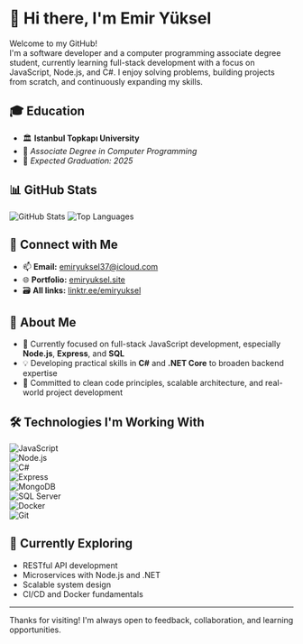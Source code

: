 # 👋 Hi there, I'm Emir Yüksel

Welcome to my GitHub!  
I'm a software developer and a computer programming associate degree student, currently learning full-stack development with a focus on JavaScript, Node.js, and C#. I enjoy solving problems, building projects from scratch, and continuously expanding my skills.

## 🎓 Education

- 🏛️ **Istanbul Topkapı University**  
- 📍 *Associate Degree in Computer Programming*  
- 📅 *Expected Graduation: 2025*

## 📊 GitHub Stats

![GitHub Stats](https://github-readme-stats.vercel.app/api?username=emiryuksel&show_icons=true&theme=radical)
![Top Languages](https://github-readme-stats.vercel.app/api/top-langs/?username=emiryuksel&layout=compact&theme=radical)

## 🔗 Connect with Me

- 📫 **Email:** [emiryuksel37@icloud.com](mailto:emiryuksel37@icloud.com)  
- 🌐 **Portfolio:** [emiryuksel.site](https://emiryuksel.site)  
- 🗃️ **All links:** [linktr.ee/emiryuksel](https://linktr.ee/emiryuksel)

## 🚀 About Me

- 🎯 Currently focused on full-stack JavaScript development, especially **Node.js**, **Express**, and **SQL**  
- 💡 Developing practical skills in **C#** and **.NET Core** to broaden backend expertise  
- 🧱 Committed to clean code principles, scalable architecture, and real-world project development

## 🛠️ Technologies I'm Working With

![JavaScript](https://img.shields.io/badge/-JavaScript-black?style=flat-square&logo=javascript)  
![Node.js](https://img.shields.io/badge/-Node.js-black?style=flat-square&logo=node.js)  
![C#](https://img.shields.io/badge/-C%23-239120?style=flat-square&logo=c-sharp&logoColor=white)  
![Express](https://img.shields.io/badge/-Express.js-black?style=flat-square&logo=express)  
![MongoDB](https://img.shields.io/badge/-MongoDB-black?style=flat-square&logo=mongodb)  
![SQL Server](https://img.shields.io/badge/-SQL%20Server-CC2927?style=flat-square&logo=microsoft-sql-server&logoColor=white)  
![Docker](https://img.shields.io/badge/-Docker-2496ED?style=flat-square&logo=docker&logoColor=white)  
![Git](https://img.shields.io/badge/-Git-F05032?style=flat-square&logo=git&logoColor=white)

## 🧠 Currently Exploring

- RESTful API development  
- Microservices with Node.js and .NET  
- Scalable system design  
- CI/CD and Docker fundamentals

---

Thanks for visiting! I'm always open to feedback, collaboration, and learning opportunities.
